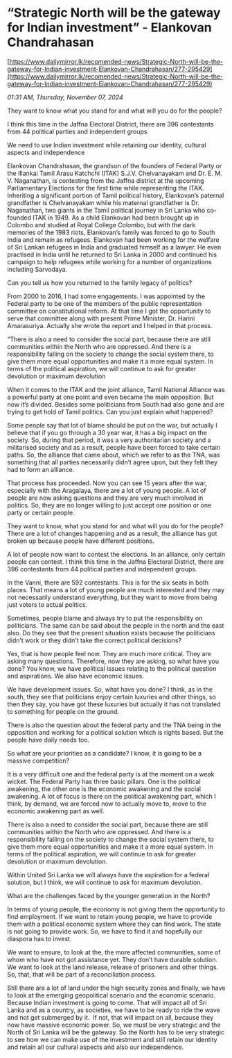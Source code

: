 # “Strategic North will be the gateway for Indian investment” - Elankovan Chandrahasan

[https://www.dailymirror.lk/recomended-news/Strategic-North-will-be-the-gateway-for-Indian-investment-Elankovan-Chandrahasan/277-295429](https://www.dailymirror.lk/recomended-news/Strategic-North-will-be-the-gateway-for-Indian-investment-Elankovan-Chandrahasan/277-295429)

*01:31 AM, Thursday, November 07, 2024*

They want to know what you stand for and what will you do for the people?

I think this time in the Jaffna Electoral District, there are 396 contestants from 44 political parties and independent groups

We need to use Indian investment while retaining our identity, cultural aspects and independence

Elankovan Chandrahasan, the grandson of the founders of Federal Party or the Illankai Tamil Arasu Katchchi (ITAK) S.J.V. Chelvanayakam and Dr. E. M. V. Naganathan, is contesting from the Jaffna district at the upcoming Parliamentary Elections for the first time while representing the ITAK. Inheriting a significant portion of Tamil political history, Elankovan’s paternal grandfather is Chelvanayakam while his maternal grandfather is Dr. Naganathan, two giants in the Tamil political journey in Sri Lanka who co-founded ITAK in 1949. As a child Elankovan had been brought up in Colombo and studied at Royal College Colombo, but with the dark memories of the 1983 riots, Elankovan’s family was forced to go to South India and remain as refugees. Elankovan had been working for the welfare of Sri Lankan refugees in India and graduated himself as a lawyer. He even practised in India until he returned to Sri Lanka in 2000 and continued his campaign to help refugees while working for a number of organizations including Sarvodaya.

Can you tell us how you returned to the family legacy of politics?

From 2000 to 2016, I had some engagements. I was appointed by the Federal party to be one of the members of the public representation committee on constitutional reform. At that time I got the opportunity to serve that committee along with present Prime Minister, Dr. Harini Amarasuriya. Actually she wrote the report and I helped in that process.

“There is also a need to consider the social part, because there are still communities within the North who are oppressed. And there is a responsibility falling on the society to change the social system there, to give them more equal opportunities and make it a more equal system. In terms of the political aspiration, we will continue to ask for greater devolution or maximum devolution

When it comes to the ITAK and the joint alliance, Tamil National Alliance was a powerful party at one point and even became the main opposition. But now it’s divided. Besides some politicians from South had also gone and are trying to get hold of Tamil politics. Can you just explain what happened?

Some people say that lot of blame should be put on the war, but actually I believe that if you go through a 30 year war, it has a big impact on the society. So, during that period, it was a very authoritarian society and a militarised society and as a result, people have been forced to take certain paths. So, the alliance that came about, which we refer to as the TNA, was something that all parties necessarily didn’t agree upon, but they felt they had to form an alliance.

That process has proceeded. Now you can see 15 years after the war, especially with the Aragalaya, there are a lot of young people. A lot of people are now asking questions and they are very much involved in politics. So, they are no longer willing to just accept one position or one party or certain people.

They want to know, what you stand for and what will you do for the people?There are a lot of changes happening and as a result, the alliance has got broken up because people have different positions.

A lot of people now want to contest the elections. In an alliance, only certain people can contest. I think this time in the Jaffna Electoral District, there are 396 contestants from 44 political parties and independent groups.

In the Vanni, there are 592 contestants. This is for the six seats in both places. That means a lot of young people are much interested and they may not necessarily understand everything, but they want to move from being just voters to actual politics.

Sometimes, people blame and always try to put the responsibility on politicians. The same can be said about the people in the north and the east also. Do they see that the present situation exists because the politicians didn’t work or they didn’t take the correct political decisions?

Yes, that is how people feel now. They are much more critical. They are asking many questions. Therefore, now they are asking, so what have you done? You know, we have political issues relating to the political question and aspirations. We also have economic issues.

We have development issues. So, what have you done? I think, as in the south, they see that politicians enjoy certain luxuries and other things, so then they say, you have got these luxuries but actually it has not translated to something for people on the ground.

There is also the question about the federal party and the TNA being in the opposition and working for a political solution which is rights based. But the people have daily needs too.

So what are your priorities as a candidate? I know, it is going to be a massive competition?

It is a very difficult one and the federal party is at the moment on a weak wicket. The Federal Party has three basic pillars. One is the political awakening, the other one is the economic awakening and the social awakening. A lot of focus is there on the political awakening part, which I think, by demand, we are forced now to actually move to, move to the economic awakening part as well.

There is also a need to consider the social part, because there are still communities within the North who are oppressed. And there is a responsibility falling on the society to change the social system there, to give them more equal opportunities and make it a more equal system. In terms of the political aspiration, we will continue to ask for greater devolution or maximum devolution.

Within United Sri Lanka we will always have the aspiration for a federal solution, but I think, we will continue to ask for maximum devolution.

What are the challenges faced by the younger generation in the North?

In terms of young people, the economy is not giving them the opportunity to find employment. If we want to retain young people, we have to provide them with a political economic system where they can find work. The state is not going to provide work. So, we have to find it and hopefully our diaspora has to invest.

We want to ensure, to look at the, the more affected communities, some of whom who have not got assistance yet. They don’t have durable solution. We want to look at the land release, release of prisoners and other things. So, that, that will be part of a reconciliation process.

Still there are a lot of land under the high security zones and finally, we have to look at the emerging geopolitical scenario and the economic scenario. Because Indian investment is going to come. That will impact all of Sri Lanka and as a country, as societies, we have to be ready to ride the wave and not get submerged by it.  If not, that will impact on all, because they now have massive economic power. So, we must be very strategic and the North of Sri Lanka will be the gateway. So the North has to be very strategic to see how we can make use of the investment and still retain our identity and retain all our cultural aspects and also our independence.

